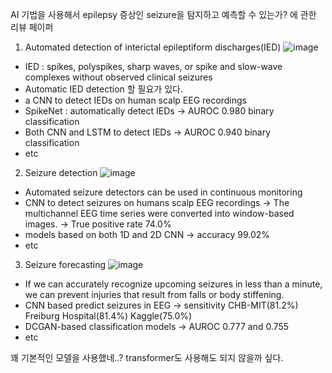 AI 기법을 사용해서 epilepsy 증상인 seizure을 탐지하고 예측할 수 있는가? 에 관한 리뷰 페이퍼

1) Automated detection of interictal epileptiform discharges(IED)
![image](https://user-images.githubusercontent.com/70581043/183901483-ef415d8b-6f53-4575-b9e6-1c0f1d1f9408.png)
- IED : spikes, polyspikes, sharp waves, or spike and slow-wave complexes without observed clinical seizures
- Automatic IED detection 할 필요가 있다.
- a CNN to detect IEDs on human scalp EEG recordings
- SpikeNet : automatically detect IEDs -> AUROC 0.980 binary classification
- Both CNN and LSTM to detect IEDs -> AUROC 0.940 binary classification
- etc

2) Seizure detection
![image](https://user-images.githubusercontent.com/70581043/183901529-24f8aa1a-52d0-449f-b791-c6d78fbc0161.png)
- Automated seizure detectors can be used in continuous monitoring
- CNN to detect seizures on humans scalp EEG recordings -> The multichannel EEG time series were converted into window-based images. -> True positive rate 74.0%
- models based on both 1D and 2D CNN -> accuracy 99.02%
- etc

3) Seizure forecasting
![image](https://user-images.githubusercontent.com/70581043/183901560-9e32d834-4ad2-4351-a4ad-26d32b75fe63.png)
- If we can accurately recognize upcoming seizures in less than a minute, we can prevent injuries that result from falls or body stiffening.
- CNN based predict seizures in EEG -> sensitivity CHB-MIT(81.2%) Freiburg Hospital(81.4%) Kaggle(75.0%)
- DCGAN-based classification models -> AUROC 0.777 and 0.755
- etc

꽤 기본적인 모델을 사용했네..? transformer도 사용해도 되지 않을까 싶다.
